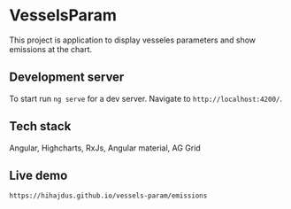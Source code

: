# VesselsParam

This project is application to display vesseles parameters and show emissions at the chart.

## Development server

To start run `ng serve` for a dev server. Navigate to `http://localhost:4200/`.

## Tech stack

Angular, Highcharts, RxJs, Angular material, AG Grid

## Live demo

`https://hihajdus.github.io/vessels-param/emissions`
